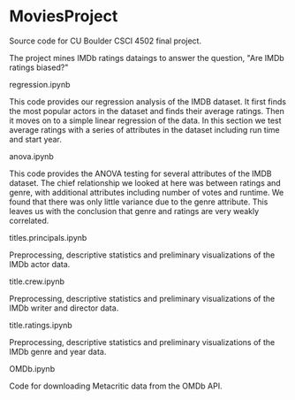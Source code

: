 # MoviesProject

Source code for CU Boulder CSCI 4502 final project. 

The project mines IMDb ratings dataings to answer the question, "Are IMDb ratings biased?"  

regression.ipynb

This code provides our regression analysis of the IMDB dataset. It first finds the most popular actors in the dataset and finds their average ratings. Then it moves on to a simple linear regression of the data. In this section we test average ratings with a series of attributes in the dataset including run time and start year.
 
 
anova.ipynb

This code provides the ANOVA testing for several attributes of the IMDB dataset. The chief relationship we looked at here was between ratings and genre, with additional attributes including number of votes and runtime. We found that there was only little variance due to the genre attribute. This leaves us with the conclusion that genre and ratings are very weakly correlated. 
 
 
titles.principals.ipynb

Preprocessing, descriptive statistics and preliminary visualizations of the IMDb actor data.

title.crew.ipynb

Preprocessing, descriptive statistics and preliminary visualizations of the IMDb writer and director data. 

title.ratings.ipynb

Preprocessing, descriptive statistics and preliminary visualizations of the IMDb genre and year data. 

OMDb.ipynb

Code for downloading Metacritic data from the OMDb API.




